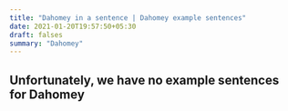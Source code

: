 ```yaml
---
title: "Dahomey in a sentence | Dahomey example sentences"
date: 2021-01-20T19:57:50+05:30
draft: falses
summary: "Dahomey"
---
```

## Unfortunately, we have no example sentences for Dahomey                 

